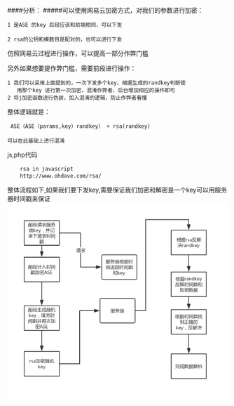 ####分析：
#####可以使用网易云加密方式，对我们的参数进行加密：

    1 是ASE 的key 后段应该和前端相同，可以下发

    2 rsa的公钥和模数目是配对的，也可以进行下发



仿照网易云过程进行操作，可以提高一部分作弊门槛

另外如果想要提作弊门槛，需要前段进行操作：

    1 我们可以采用上面提到的，一次下发多个key，根据生成的randkey判断使
       用那个key 进行第一次加密，混淆作弊者，后台增加相应的操作即可
    2 将j加密函数进行伪装，加入混淆的逻辑，防止作弊者看懂

 整体逻辑就是：

     ASE（ASE（params,key）randkey） + rsa(randkey)

    可以在此基础上进行混淆
js,php代码
    
        rsa in javascript
        http://www.ohdave.com/rsa/
整体流程如下,如果我们要下发key,需要保证我们加密和解密是一个key可以用服务器时间戳来保证
![PNG](../images/process.png)




